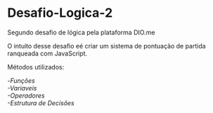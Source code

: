 # Desafio-Logica-2
Segundo desafio de lógica pela plataforma DIO.me

O intuito desse desafio eé criar um sistema de pontuação de partida ranqueada com JavaScript.

Métodos utilizados:


-<i>Funções
<br>
-<i>Variaveis
<br>
-<i>Operadores
<br>
-<i>Estrutura de Decisões
